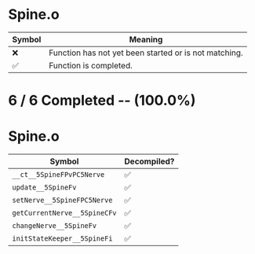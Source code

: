 # Spine.o
| Symbol | Meaning 
| ------------- | ------------- 
| :x: | Function has not yet been started or is not matching. 
| :white_check_mark: | Function is completed. 


# 6 / 6 Completed -- (100.0%)
# Spine.o
| Symbol | Decompiled? |
| ------------- | ------------- |
| `__ct__5SpineFPvPC5Nerve` | :white_check_mark: |
| `update__5SpineFv` | :white_check_mark: |
| `setNerve__5SpineFPC5Nerve` | :white_check_mark: |
| `getCurrentNerve__5SpineCFv` | :white_check_mark: |
| `changeNerve__5SpineFv` | :white_check_mark: |
| `initStateKeeper__5SpineFi` | :white_check_mark: |
